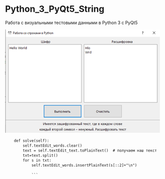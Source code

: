 # Python_3_PyQt5_String
Работа с визуальными тестовыми данными в Python 3 с PyQt5

![Screenshot](Screen.png)

```
    def solve(self):
        self.textEdit_words.clear()
        text = self.textEdit_text.toPlainText()  # получаем наш текст
        txt=text.split()
        for s in txt:
            self.textEdit_words.insertPlainText(s[::2]+"\n")
            
            ```
